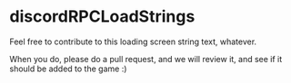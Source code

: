 # discordRPCLoadStrings

Feel free to contribute to this loading screen string text, whatever.

When you do, please do a pull request, and we will review it, and see if it should be added to the game :)
